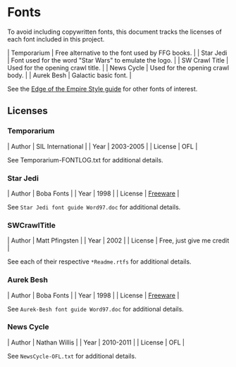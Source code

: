 # Fonts
To avoid including copywritten fonts, this document tracks the licenses of each
font included in this project.

| Temporarium | Free alternative to the font used by FFG books. |
| Star Jedi | Font used for the word "Star Wars" to emulate the logo. |
| SW Crawl Title | Used for the opening crawl title. |
| News Cycle | Used for the opening crawl body. |
| Aurek Besh | Galactic basic font. |

See the
[Edge of the Empire Style guide](https://fanggrip.wordpress.com/2015/04/17/edge-of-the-empire-style-guide/)
for other fonts of interest.

## Licenses

### Temporarium

| Author | SIL International |
| Year | 2003-2005 |
| License | OFL |

See Temporarium-FONTLOG.txt for additional details.

### Star Jedi
| Author | Boba Fonts |
| Year | 1998 |
| License | [Freeware](https://www.fontspace.com/star-jedi-font-f9641) |

See `Star Jedi font guide Word97.doc` for additional details.

### SWCrawlTitle

| Author | Matt Pfingsten |
| Year | 2002 |
| License | Free, just give me credit |

See each of their respective `*Readme.rtfs` for additional details.

### Aurek Besh
| Author | Boba Fonts |
| Year | 1998 |
| License | [Freeware](https://www.fontspace.com/aurek-besh-font-f9639) |

See `Aurek-Besh font guide Word97.doc` for additional details.

### News Cycle
| Author | Nathan Willis |
| Year | 2010-2011 |
| License | OFL |

See `NewsCycle-OFL.txt` for additional details.
